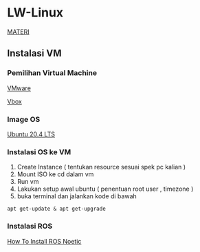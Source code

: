# LW-Linux
[MATERI](https://www.canva.com/design/DAGfDEZ6X6w/XPN1Ty9_IOjy7uzb7QPTPw/edit?utm_content=DAGfDEZ6X6w&utm_campaign=designshare&utm_medium=link2&utm_source=sharebutton)
## Instalasi VM

### Pemilihan Virtual Machine
[VMware](https://support.broadcom.com/group/ecx/downloads)

[Vbox](https://www.virtualbox.org/wiki/Downloads)

### Image OS

[Ubuntu 20.4 LTS](https://releases.ubuntu.com/focal/ubuntu-20.04.6-desktop-amd64.iso)

### Instalasi OS ke VM

 1. Create Instance ( tentukan resource sesuai spek pc kalian ) 
 2. Mount ISO ke cd dalam vm
 3. Run vm
 4. Lakukan setup awal ubuntu ( penentuan root user , timezone )
 5. buka terminal dan jalankan kode di bawah

```
apt get-update & apt get-upgrade
```
### Instalasi ROS

[How To Install ROS Noetic](https://wiki.ros.org/noetic/Installation/Ubuntu) 
